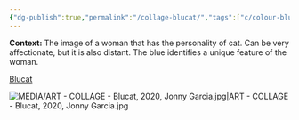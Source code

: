 ```yaml
---
{"dg-publish":true,"permalink":"/collage-blucat/","tags":["c/colour-blue","c/woman","c/cat","c/animal","c/tatoo","c/geometric","c/N/YT","collage/year-2020","collage/series/crystallized-feelings"],"created":"2024-06-28T12:56:49.000-04:00","updated":"2025-08-26T14:39:15.108-04:00"}
---
```



**Context:** The image of a woman that has the personality of cat. Can be very affectionate, but it is also distant. The blue identifies a unique feature of the woman.

[Blucat](https://www.instagram.com/p/CCMVbXLhBAM/)

![MEDIA/ART - COLLAGE - Blucat, 2020, Jonny Garcia.jpg|ART - COLLAGE - Blucat, 2020, Jonny Garcia.jpg](/img/user/MEDIA/ART%20-%20COLLAGE%20-%20Blucat,%202020,%20Jonny%20Garcia.jpg)
